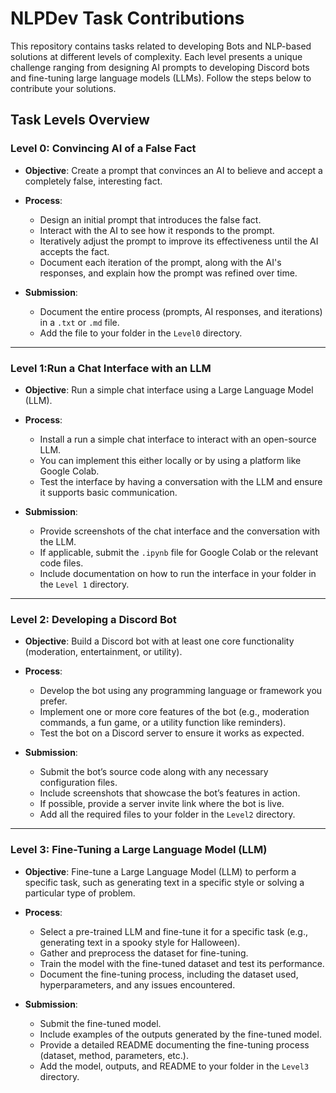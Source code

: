 
# NLPDev Task Contributions

This repository contains tasks related to developing Bots and NLP-based solutions at different levels of complexity. Each level presents a unique challenge ranging from designing AI prompts to developing Discord bots and fine-tuning large language models (LLMs). Follow the steps below to contribute your solutions.

## Task Levels Overview

### Level 0: Convincing AI of a False Fact

- **Objective**: Create a prompt that convinces an AI to believe and accept a completely false, interesting fact.
  
- **Process**:
  - Design an initial prompt that introduces the false fact.
  - Interact with the AI to see how it responds to the prompt.
  - Iteratively adjust the prompt to improve its effectiveness until the AI accepts the fact.
  - Document each iteration of the prompt, along with the AI's responses, and explain how the prompt was refined over time.

- **Submission**: 
  - Document the entire process (prompts, AI responses, and iterations) in a `.txt` or `.md` file.
  - Add the file to your folder in the `Level0` directory.

---

### Level 1:Run a Chat Interface with an LLM

- **Objective**: Run a simple chat interface using a Large Language Model (LLM).

- **Process**:
  - Install a run a simple chat interface to interact with an open-source LLM.
  - You can implement this either locally or by using a platform like Google Colab.
  - Test the interface by having a conversation with the LLM and ensure it supports basic communication.

- **Submission**: 
  - Provide screenshots of the chat interface and the conversation with the LLM.
  - If applicable, submit the `.ipynb` file for Google Colab or the relevant code files.
  - Include documentation on how to run the interface in your folder in the `Level 1` directory.

---

### Level 2: Developing a Discord Bot

- **Objective**: Build a Discord bot with at least one core functionality (moderation, entertainment, or utility).

- **Process**:
  - Develop the bot using any programming language or framework you prefer.
  - Implement one or more core features of the bot (e.g., moderation commands, a fun game, or a utility function like reminders).
  - Test the bot on a Discord server to ensure it works as expected.

- **Submission**:
  - Submit the bot’s source code along with any necessary configuration files.
  - Include screenshots that showcase the bot’s features in action.
  - If possible, provide a server invite link where the bot is live.
  - Add all the required files to your folder in the `Level2` directory.

---

### Level 3: Fine-Tuning a Large Language Model (LLM)

- **Objective**: Fine-tune a Large Language Model (LLM) to perform a specific task, such as generating text in a specific style or solving a particular type of problem.

- **Process**:
  - Select a pre-trained LLM and fine-tune it for a specific task (e.g., generating text in a spooky style for Halloween).
  - Gather and preprocess the dataset for fine-tuning.
  - Train the model with the fine-tuned dataset and test its performance.
  - Document the fine-tuning process, including the dataset used, hyperparameters, and any issues encountered.

- **Submission**:
  - Submit the fine-tuned model.
  - Include examples of the outputs generated by the fine-tuned model.
  - Provide a detailed README documenting the fine-tuning process (dataset, method, parameters, etc.).
  - Add the model, outputs, and README to your folder in the `Level3` directory.


